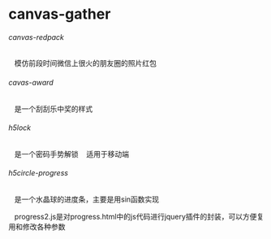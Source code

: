 # canvas-gather
###### canvas-redpack
    模仿前段时间微信上很火的朋友圈的照片红包
###### cavas-award
    是一个刮刮乐中奖的样式
###### h5lock
    是一个密码手势解锁
    适用于移动端
###### h5circle-progress
    是一个水晶球的进度条，主要是用sin函数实现
    
    progress2.js是对progress.html中的js代码进行jquery插件的封装，可以方便复用和修改各种参数
